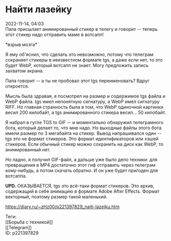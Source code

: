 Найти лазейку
==============

   
 2022-11-14, 04:03   
  Папа присылает анимированный стикер в телегу и говорит -- теперь этот стикер надо отправить маме в вотсапп!   
   
 \*взрыв мозга\*   
   
 Я ему об'яснил, что сделать это невозможно, потому что телеграм сохраняет стикеры в неизвестном формате tgs, а даже если нет, то это будет WebP, который вотсапп не знает. Могу предложить запись захватом экрана.   
   
 Папа говорит -- а ты не пробовал этот tgs переименовать? Вдруг откроется.   
   
 Мысль была здравая, я посмотрел на размер и содержимое tgs файла и WebP файла. tgs имел непонятную сигнатуру, а WebP имел сигнатуру RIFF. Но главная странность была в том, что WebP одиночной картинки весил 200 килобайт, а tgs анимированного стикера весил... 50 килобайт.   
   
 Я набрал в гугле TGS to GIF -- и моментально обнаружил телеграмного бота, который делает то, что мне надо. Но выходные файлы этого бота имели размер по 3 мегабайта на стикер. Вывод напрашивался один -- tgs это не формат стикеров. Это формат идентификаторов или хэшей стикеров. Если обычный стикер можно сохранить на диск как WebP, то анимированный нет.   
   
 Но ладно, я получил GIF-файл, а дальше уже было дело техники: для превращения в MP4 достаточно этот гиф отправить через телеграм кому-нибудь, а потом скачать обратно. И он уже будет пригоден для вотсаппа.   
   
  **UPD.**  ОКАЗЫВАЕТСЯ, tgs это всё-таки формат стикеров. Это архив, содержащий в себе анимацию в формате Adobe After Effects. Формат векторный, поэтому размер такой маленький.   
    
 <https://diary.ru/~zHz00/p221397829_najti-lazejku.htm>   
   
 Теги:   
 [[Борьба с техникой]]   
 [[Telegram]]   
 ID: p221397829